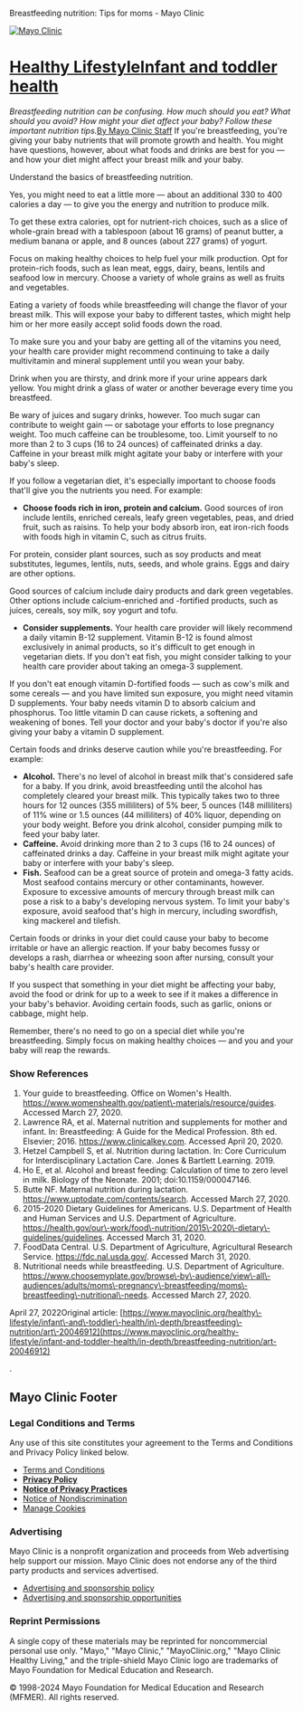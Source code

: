 



 Breastfeeding nutrition: Tips for moms \- Mayo Clinic



















[![Mayo Clinic](/-/media/images/mayologo.svg "Mayo Clinic")](/)



[Healthy Lifestyle](/healthy-lifestyle)[Infant and toddler health](/healthy-lifestyle/infant-and-toddler-health/basics/infant-and-toddler-health/hlv-20049400)
=======================================================================================================================




*Breastfeeding nutrition can be confusing. How much should you eat? What should you avoid? How might your diet affect your baby? Follow these important nutrition tips.*[By Mayo Clinic Staff](/about-this-site/meet-our-medical-editors)
If you're breastfeeding, you're giving your baby nutrients that will promote growth and health. You might have questions, however, about what foods and drinks are best for you — and how your diet might affect your breast milk and your baby.


Understand the basics of breastfeeding nutrition.

Yes, you might need to eat a little more — about an additional 330 to 400 calories a day — to give you the energy and nutrition to produce milk.


To get these extra calories, opt for nutrient\-rich choices, such as a slice of whole\-grain bread with a tablespoon (about 16 grams) of peanut butter, a medium banana or apple, and 8 ounces (about 227 grams) of yogurt.

Focus on making healthy choices to help fuel your milk production. Opt for protein\-rich foods, such as lean meat, eggs, dairy, beans, lentils and seafood low in mercury. Choose a variety of whole grains as well as fruits and vegetables.


Eating a variety of foods while breastfeeding will change the flavor of your breast milk. This will expose your baby to different tastes, which might help him or her more easily accept solid foods down the road.


To make sure you and your baby are getting all of the vitamins you need, your health care provider might recommend continuing to take a daily multivitamin and mineral supplement until you wean your baby.

Drink when you are thirsty, and drink more if your urine appears dark yellow. You might drink a glass of water or another beverage every time you breastfeed.


Be wary of juices and sugary drinks, however. Too much sugar can contribute to weight gain — or sabotage your efforts to lose pregnancy weight. Too much caffeine can be troublesome, too. Limit yourself to no more than 2 to 3 cups (16 to 24 ounces) of caffeinated drinks a day. Caffeine in your breast milk might agitate your baby or interfere with your baby's sleep.

If you follow a vegetarian diet, it's especially important to choose foods that'll give you the nutrients you need. For example:


* **Choose foods rich in iron, protein and calcium.** Good sources of iron include lentils, enriched cereals, leafy green vegetables, peas, and dried fruit, such as raisins. To help your body absorb iron, eat iron\-rich foods with foods high in vitamin C, such as citrus fruits.


For protein, consider plant sources, such as soy products and meat substitutes, legumes, lentils, nuts, seeds, and whole grains. Eggs and dairy are other options.


Good sources of calcium include dairy products and dark green vegetables. Other options include calcium\-enriched and \-fortified products, such as juices, cereals, soy milk, soy yogurt and tofu.
* **Consider supplements.** Your health care provider will likely recommend a daily vitamin B\-12 supplement. Vitamin B\-12 is found almost exclusively in animal products, so it's difficult to get enough in vegetarian diets. If you don't eat fish, you might consider talking to your health care provider about taking an omega\-3 supplement.


If you don't eat enough vitamin D\-fortified foods — such as cow's milk and some cereals — and you have limited sun exposure, you might need vitamin D supplements. Your baby needs vitamin D to absorb calcium and phosphorus. Too little vitamin D can cause rickets, a softening and weakening of bones. Tell your doctor and your baby's doctor if you're also giving your baby a vitamin D supplement.

Certain foods and drinks deserve caution while you're breastfeeding. For example:


* **Alcohol.** There's no level of alcohol in breast milk that's considered safe for a baby. If you drink, avoid breastfeeding until the alcohol has completely cleared your breast milk. This typically takes two to three hours for 12 ounces (355 milliliters) of 5% beer, 5 ounces (148 milliliters) of 11% wine or 1\.5 ounces (44 milliliters) of 40% liquor, depending on your body weight. Before you drink alcohol, consider pumping milk to feed your baby later.
* **Caffeine.** Avoid drinking more than 2 to 3 cups (16 to 24 ounces) of caffeinated drinks a day. Caffeine in your breast milk might agitate your baby or interfere with your baby's sleep.
* **Fish.** Seafood can be a great source of protein and omega\-3 fatty acids. Most seafood contains mercury or other contaminants, however. Exposure to excessive amounts of mercury through breast milk can pose a risk to a baby's developing nervous system. To limit your baby's exposure, avoid seafood that's high in mercury, including swordfish, king mackerel and tilefish.

Certain foods or drinks in your diet could cause your baby to become irritable or have an allergic reaction. If your baby becomes fussy or develops a rash, diarrhea or wheezing soon after nursing, consult your baby's health care provider.


If you suspect that something in your diet might be affecting your baby, avoid the food or drink for up to a week to see if it makes a difference in your baby's behavior. Avoiding certain foods, such as garlic, onions or cabbage, might help.


Remember, there's no need to go on a special diet while you're breastfeeding. Simply focus on making healthy choices — and you and your baby will reap the rewards.


### Show References



1. Your guide to breastfeeding. Office on Women's Health. https://www.womenshealth.gov/patient\-materials/resource/guides. Accessed March 27, 2020\.
2. Lawrence RA, et al. Maternal nutrition and supplements for mother and infant. In: Breastfeeding: A Guide for the Medical Profession. 8th ed. Elsevier; 2016\. https://www.clinicalkey.com. Accessed April 20, 2020\.
3. Hetzel Campbell S, et al. Nutrition during lactation. In: Core Curriculum for Interdisciplinary Lactation Care. Jones \& Bartlett Learning. 2019\.
4. Ho E, et al. Alcohol and breast feeding: Calculation of time to zero level in milk. Biology of the Neonate. 2001; doi:10\.1159/000047146\.
5. Butte NF. Maternal nutrition during lactation. https://www.uptodate.com/contents/search. Accessed March 27, 2020\.
6. 2015\-2020 Dietary Guidelines for Americans. U.S. Department of Health and Human Services and U.S. Department of Agriculture. https://health.gov/our\-work/food\-nutrition/2015\-2020\-dietary\-guidelines/guidelines. Accessed March 31, 2020\.
7. FoodData Central. U.S. Department of Agriculture, Agricultural Research Service. https://fdc.nal.usda.gov/. Accessed March 31, 2020\.
8. Nutritional needs while breastfeeding. U.S. Department of Agriculture. https://www.choosemyplate.gov/browse\-by\-audience/view\-all\-audiences/adults/moms\-pregnancy\-breastfeeding/moms\-breastfeeding\-nutritional\-needs. Accessed March 27, 2020\.




April 27, 2022Original article: [https://www.mayoclinic.org/healthy\-lifestyle/infant\-and\-toddler\-health/in\-depth/breastfeeding\-nutrition/art\-20046912](https://www.mayoclinic.org/healthy-lifestyle/infant-and-toddler-health/in-depth/breastfeeding-nutrition/art-20046912)




 .
 

Mayo Clinic Footer
------------------



### Legal Conditions and Terms

Any use of this site constitutes your agreement to the Terms and Conditions and Privacy Policy linked below.
* [Terms and Conditions](/about-this-site/terms-conditions-use-policy)
* **[Privacy Policy](/about-this-site/privacy-policy)**
* **[Notice of Privacy Practices](https://www.mayo.edu/pmts/mc5200-mc5299/mc5256-01.pdf)**
* [Notice of Nondiscrimination](https://mcforms.mayo.edu/mc2500-mc2599/mc2570-61.pdf)
* [Manage Cookies](#)


### Advertising

Mayo Clinic is a nonprofit organization and proceeds from Web advertising help support our mission. Mayo Clinic does not endorse any of the third party products and services advertised.

* [Advertising and sponsorship policy](/about-this-site/advertising-sponsorship-policy)
* [Advertising and sponsorship opportunities](/about-this-site/advertising-sponsorship)
### Reprint Permissions

A single copy of these materials may be reprinted for noncommercial personal use only. "Mayo," "Mayo Clinic," "MayoClinic.org," "Mayo Clinic Healthy Living," and the triple\-shield Mayo Clinic logo are trademarks of Mayo Foundation for Medical Education and Research.

© 1998\-2024 Mayo Foundation for Medical Education and Research (MFMER). All rights reserved.




